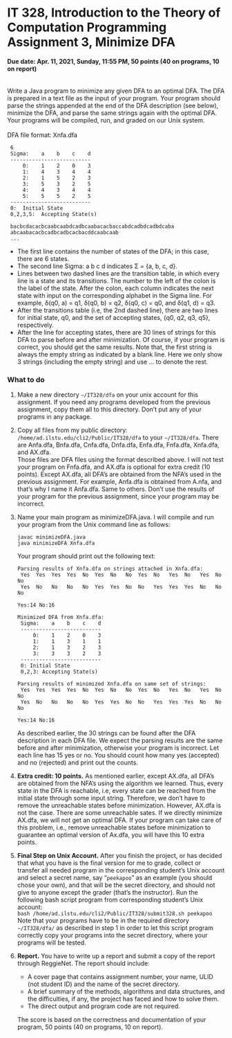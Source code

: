 # IT 328, Introduction to the Theory of Computation Programming Assignment 3, Minimize DFA

**Due date: Apr. 11, 2021, Sunday, 11:55 PM, 50 points (40 on programs, 10 on report)**
<br>
<br>
<br>
Write a Java program to minimize any given DFA to an optimal DFA. The DFA is prepared in a text
file as the input of your program. Your program should parse the strings appended at the end of the DFA
description (see below), minimize the DFA, and parse the same strings again with the optimal DFA. Your
programs will be compiled, run, and graded on our Unix system.
<br>
<br>
DFA file format: Xnfa.dfa
```
 6
 Sigma:    a    b    c    d
 --------------------------
     0:    1    2    0    3
     1:    4    3    4    4
     2:    1    5    2    3
     3:    5    3    2    5
     4:    4    3    4    4
     5:    5    5    2    5
 --------------------------
 0:  Initial State
 0,2,3,5:  Accepting State(s)
 
 bacbcdacacbcaabcaabdcadbcaabacacbaccabdcadbdcadbdcaba
 abcaabacacbcadbcadbcacbacddcaabcaab
 ...
```
- The first line contains the number of states of the DFA; in this case, there are 6 states.
- The second line Sigma: a b c d indicates Σ = {a, b, c, d}.
- Lines between two dashed lines are the transition table, in which every line is a state and its transitions. The number to the left of the colon is the label of the state. After the colon, each column
indicates the next state with input on the corresponding alphabet in the Sigma line. For example,
δ(q0, a) = q1, δ(q0, b) = q2, δ(q0, c) = q0, and δ(q1, d) = q3.
- After the transitions table (i.e, the 2nd dashed line), there are two lines for initial state, q0, and the
set of accepting states, {q0, q2, q3, q5}, respectively.
- After the line for accepting states, there are 30 lines of strings for this DFA to parse before and after
minimization. Of course, if your program is correct, you should get the same results. Note that,
the first string is always the empty string as indicated by a blank line. Here we only show 3 strings
(including the empty string) and use ... to denote the rest.
### What to do
1. Make a new directory `∼/IT328/dfa` on your unix account for this assignment. If you need any
    programs developed from the previous assignment, copy them all to this directory. Don’t put any
    of your programs in any package.
2. Copy all files from my public directory: `/home/ad.ilstu.edu/cli2/Public/IT328/dfa` to your
    `∼/IT328/dfa`. There are Anfa.dfa, Bnfa.dfa, Cnfa.dfa, Dnfa.dfa, Enfa.dfa, Fnfa.dfa, Xnfa.dfa,
    and AX.dfa.<br>
    Those files are DFA files using the format described above. I will not test your program on Fnfa.dfa,
    and AX.dfa is optional for extra credit (10 points). Except AX.dfa, all DFA’s are obtained from the
    NFA’s used in the previous assignment. For example, Anfa.dfa is obtained from A.nfa, and that’s
    why I name it Anfa.dfa. Same to others. Don’t use the results of your program for the previous
    assignment, since your program may be incorrect.
3. Name your main program as minimizeDFA.java. I will compile and run your program from the Unix
    command line as follows:
    ```
    javac minimizeDFA.java
    java minimizeDFA Xnfa.dfa
    ```
    Your program should print out the following text:
    ```
    Parsing results of Xnfa.dfa on strings attached in Xnfa.dfa:
     Yes  Yes  Yes  Yes  No  Yes  No   No  Yes  No   Yes  No   Yes  No  No
     Yes  No   No   No   No  Yes  Yes  No  No   Yes  Yes  Yes  No   No  No
     
    Yes:14 No:16
     
    Minimized DFA from Xnfa.dfa:
     Sigma:    a    b    c    d
     --------------------------
         0:    1    2    0    3
         1:    1    3    1    1
         2:    1    3    2    3
         3:    3    3    2    3
     --------------------------
     0: Initial State
     0,2,3: Accepting State(s)
    
    Parsing results of minimized Xnfa.dfa on same set of strings:
     Yes  Yes  Yes  Yes  No  Yes  No   No  Yes  No   Yes  No   Yes  No  No
     Yes  No   No   No   No  Yes  Yes  No  No   Yes  Yes  Yes  No   No  No
    
    Yes:14 No:16
    ```
    As described earlier, the 30 strings can be found after the DFA description in each DFA file. We
    expect the parsing results are the same before and after minimization, otherwise your program is
    incorrect. Let each line has 15 yes or no. You should count how many yes (accepted) and no (rejected)
    and print out the counts.
4. **Extra credit: 10 points.** As mentioned earlier, except AX.dfa, all DFA’s are obtained from the
    NFA’s using the algorithm we learned. Thus, every state in the DFA is reachable, i.e, every state
    can be reached from the initial state through some input string. Therefore, we don’t have to remove
    the unreachable states before minimization. However, AX.dfa is not the case. There are some
    unreachable sates. If we directly minimize AX.dfa, we will not get an optimal DFA. If your program
    can take care of this problem, i.e., remove unreachable states before minimization to guarantee an
    optimal version of Ax.dfa, you will have this 10 extra points.
5. **Final Step on Unix Account.** After you finish the project, or has decided that what you have is
    the final version for me to grade, collect or transfer all needed program in the corresponding student’s
    Unix account and select a secret name, say “`peekapoo`” as an example (you should chose your own),
    and that will be the secret directory, and should not give to anyone except the grader (that’s the
    instructor). Run the following bash script program from corresponding student’s Unix account:<br>
    `bash /home/ad.ilstu.edu/cli2/Public/IT328/submit328.sh peekapoo`<br>
    Note that your programs have to be in the required directory `∼/IT328/dfa/` as described in step 1
    in order to let this script program correctly copy your programs into the secret directory, where your
    programs will be tested.
6. **Report.** You have to write up a report and submit a copy of the report through ReggieNet. The
    report should include:
    - A cover page that contains assignment number, your name, ULID (not student ID) and the
    name of the secret directory.
    - A brief summary of the methods, algorithms and data structures, and the difficulties, if any,
    the project has faced and how to solve them.
    - The direct output and program code are not required.
    
    The score is based on the correctness and documentation of your program, 50 points (40 on programs,
    10 on report).

